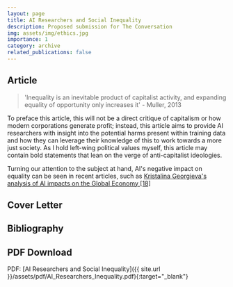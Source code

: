```yaml
---
layout: page
title: AI Researchers and Social Inequality
description: Proposed submission for The Conversation
img: assets/img/ethics.jpg
importance: 1
category: archive
related_publications: false
---
```


## Article

> 'Inequality is an inevitable product of capitalist activity, and expanding equality of opportunity only increases it' - Muller, 2013

To preface this article, this will not be a direct critique of capitalism or how modern corporations generate profit;
instead, this article aims to provide AI researchers with insight into the potential harms present within training data
and how they can leverage their knowledge of this to work towards a more just society. As I hold left-wing political
values myself, this article may contain bold statements that lean on the verge of anti-capitalist ideologies.

Turning our attention to the subject at hand, AI's negative impact on equality can be seen in recent articles, such as
[Kristalina Georgieva's analysis of AI impacts on the Global Economy [18]](https://www.imf.org/en/Blogs/Articles/2024/01/14/ai-will-transform-the-global-economy-lets-make-sure-it-benefits-humanity)

## Cover Letter

## Bibliography

## PDF Download

PDF: [AI Researchers and Social Inequality]({{ site.url }}/assets/pdf/AI_Researchers_Inequality.pdf){:target="\_blank"}
